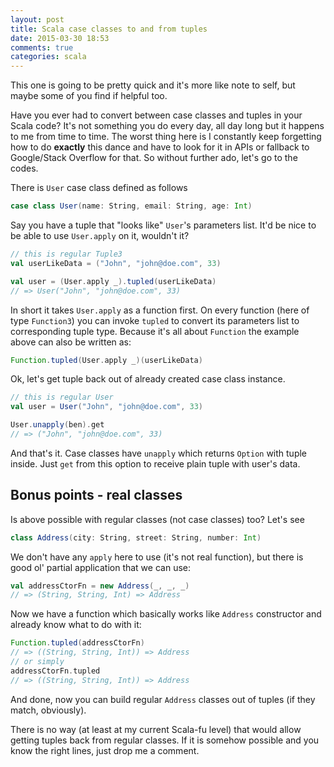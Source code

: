 ```yaml
---
layout: post
title: Scala case classes to and from tuples
date: 2015-03-30 18:53
comments: true
categories: scala
---
```


This one is going to be pretty quick and it's more like note to self, but maybe some of you find if helpful too. 

Have you ever had to convert between case classes and tuples in your Scala code? It's not something you do every day, all day long but it happens to me from time to time. The worst thing here is I constantly keep forgetting how to do __exactly__ this dance and have to look for it in APIs or fallback to Google/Stack Overflow for that. So without further ado, let's go to the codes.

There is `User` case class defined as follows

``` scala
case class User(name: String, email: String, age: Int)
```

Say you have a tuple that "looks like" `User`'s parameters list. It'd be nice to be able to use `User.apply` on it, wouldn't it?

``` scala
// this is regular Tuple3
val userLikeData = ("John", "john@doe.com", 33)

val user = (User.apply _).tupled(userLikeData)
// => User("John", "john@doe.com", 33)
```

In short it takes `User.apply` as a function first. On every function (here of type `Function3`) you can invoke `tupled` to convert its parameters list to corresponding tuple type. Because it's all about `Function` the example above can also be written as:

``` scala
Function.tupled(User.apply _)(userLikeData)
```

Ok, let's get tuple back out of already created case class instance.

``` scala
// this is regular User
val user = User("John", "john@doe.com", 33)

User.unapply(ben).get
// => ("John", "john@doe.com", 33)
```

And that's it. Case classes have `unapply` which returns `Option` with tuple inside. Just `get` from this option to receive plain tuple with user's data.

## Bonus points - real classes

Is above possible with regular classes (not case classes) too? Let's see

``` scala
class Address(city: String, street: String, number: Int)
```

We don't have any `apply` here to use (it's not real function), but there is good ol' partial application that we can use:

``` scala
val addressCtorFn = new Address(_, _, _)
// => (String, String, Int) => Address
```

Now we have a function which basically works like `Address` constructor and already know what to do with it:

``` scala
Function.tupled(addressCtorFn)
// => ((String, String, Int)) => Address
// or simply
addressCtorFn.tupled
// => ((String, String, Int)) => Address
```

And done, now you can build regular `Address` classes out of tuples (if they match, obviously).

There is no way (at least at my current Scala-fu level) that would allow getting tuples back from regular classes. If it is somehow possible and you know the right lines, just drop me a comment.




